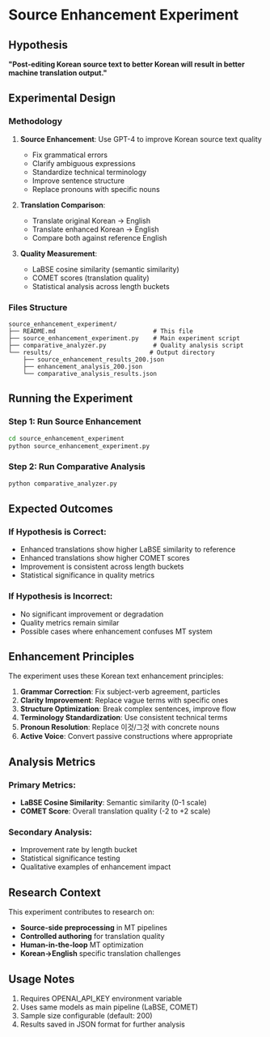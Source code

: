 # Source Enhancement Experiment

## Hypothesis
**"Post-editing Korean source text to better Korean will result in better machine translation output."**

## Experimental Design

### Methodology
1. **Source Enhancement**: Use GPT-4 to improve Korean source text quality
   - Fix grammatical errors
   - Clarify ambiguous expressions
   - Standardize technical terminology
   - Improve sentence structure
   - Replace pronouns with specific nouns

2. **Translation Comparison**: 
   - Translate original Korean → English
   - Translate enhanced Korean → English
   - Compare both against reference English

3. **Quality Measurement**:
   - LaBSE cosine similarity (semantic similarity)
   - COMET scores (translation quality)
   - Statistical analysis across length buckets

### Files Structure
```
source_enhancement_experiment/
├── README.md                           # This file
├── source_enhancement_experiment.py    # Main experiment script
├── comparative_analyzer.py             # Quality analysis script
└── results/                           # Output directory
    ├── source_enhancement_results_200.json
    ├── enhancement_analysis_200.json
    └── comparative_analysis_results.json
```

## Running the Experiment

### Step 1: Run Source Enhancement
```bash
cd source_enhancement_experiment
python source_enhancement_experiment.py
```

### Step 2: Run Comparative Analysis
```bash
python comparative_analyzer.py
```

## Expected Outcomes

### If Hypothesis is Correct:
- Enhanced translations show higher LaBSE similarity to reference
- Enhanced translations show higher COMET scores
- Improvement is consistent across length buckets
- Statistical significance in quality metrics

### If Hypothesis is Incorrect:
- No significant improvement or degradation
- Quality metrics remain similar
- Possible cases where enhancement confuses MT system

## Enhancement Principles

The experiment uses these Korean text enhancement principles:

1. **Grammar Correction**: Fix subject-verb agreement, particles
2. **Clarity Improvement**: Replace vague terms with specific ones
3. **Structure Optimization**: Break complex sentences, improve flow
4. **Terminology Standardization**: Use consistent technical terms
5. **Pronoun Resolution**: Replace 이것/그것 with concrete nouns
6. **Active Voice**: Convert passive constructions where appropriate

## Analysis Metrics

### Primary Metrics:
- **LaBSE Cosine Similarity**: Semantic similarity (0-1 scale)
- **COMET Score**: Overall translation quality (-2 to +2 scale)

### Secondary Analysis:
- Improvement rate by length bucket
- Statistical significance testing
- Qualitative examples of enhancement impact

## Research Context

This experiment contributes to research on:
- **Source-side preprocessing** in MT pipelines
- **Controlled authoring** for translation quality
- **Human-in-the-loop** MT optimization
- **Korean→English** specific translation challenges

## Usage Notes

1. Requires OPENAI_API_KEY environment variable
2. Uses same models as main pipeline (LaBSE, COMET)
3. Sample size configurable (default: 200)
4. Results saved in JSON format for further analysis
